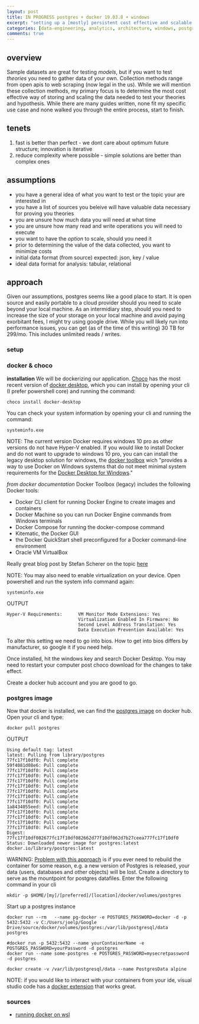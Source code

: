 ```yaml
---
layout: post
title: IN PROGRESS postgres + docker 19.03.8 + windows
excerpt: "setting up a [mostly] persistent cost effective and scalable storage option"
categories: [data-engineering, analytics, architecture, windows, postgres, docker]
comments: true 
---
```

## overview
Sample datasets are great for testing *models*, but if you want to test *theories* you need to gather data of your own. Collection methods range from open apis to web scraping (now legal in the us). While we will mention these collection methods, my primary focus is to determine the most cost effective way of storing and scaling the data needed to test your theories and hypothesis. While there are many guides written, none fit my specific use case and none walked you through the entire process, start to finish. 

## tenets 
1. fast is better than perfect - we dont care about optimum future structure; innovation is iterative 
2. reduce complexity where possible - simple solutions are better than complex ones

## assumptions
* you have a general idea of what you want to test or the topic your are interested in
* you have a list of sources you beleive will have valuable data necessary for proving you theories 
* you are unsure how much data you will need at what time
* you are unsure how many read and write operations you will need to execute
* you want to have the *option* to scale, should you need it 
* prior to determining the value of the data collected, you want to minimize costs 
* initial data format (from source) expected: json, key / value
* ideal data format for analysis: tabular, relational   

## approach
Given our assumptions, postgres seems like a good place to start. It is open source and easily portable to a cloud provider should you need to scale beyond your local machine. As an intermidiary step, should you need to increase the size of your storage on your local machine and avoid paying exorbitant fees, I might try using google drive. While you will likely run into performance issues, you can get (as of the time of this writing) 30 TB for 299/mo. This includes unlimited reads / writes. 

### setup 
### docker & choco
**installation**
We will be dockerizing our application. [Choco](https://chocolatey.org/packages?q=docker) has the most recent version of [docker desktop](https://chocolatey.org/packages/docker-desktop/2.2.0.4), which you can install by opening your cli (I prefer powershell core) and running the command:
```
choco install docker-desktop
```

You can check your system information by opening your cli and running the command:
```
systeminfo.exe
``` 

NOTE:
The current version Docker requires windows 10 pro as other versions do not have Hyper-V enabled. If you would like to install Docker and do not want to upgrade to windows 10 pro, you can can install the legacy desktop solution for windows, the [docker toolbox](https://docs.docker.com/toolbox/toolbox_install_windows/) wich "provides a way to use Docker on Windows systems that do not meet minimal system requirements for the [Docker Desktop for Windows](https://docs.docker.com/docker-for-windows/)." 

*from docker documentation*
Docker Toolbox (legacy) includes the following Docker tools:
* Docker CLI client for running Docker Engine to create images and containers
* Docker Machine so you can run Docker Engine commands from Windows terminals
* Docker Compose for running the docker-compose command
* Kitematic, the Docker GUI
* the Docker QuickStart shell preconfigured for a Docker command-line environment
* Oracle VM VirtualBox

Really great blog post by Stefan Scherer on the topic [here](https://stefanscherer.github.io/how-to-install-docker-the-chocolatey-way/)

NOTE: 
You may also need to enable virtualization on your device. Open powershell and run the system info command again:
```
systeminfo.exe
``` 

OUTPUT
```
Hyper-V Requirements:      VM Monitor Mode Extensions: Yes
                           Virtualization Enabled In Firmware: No
                           Second Level Address Translation: Yes
                           Data Execution Prevention Available: Yes
```
To alter this setting we need to go into bios. How to get into bios differs by manufacturer, so google it if you need help. 

Once installed, hit the windows key and search Docker Desktop. You may need to restart your computer post choco download for the changes to take effect. 

Create a docker hub account and you are good to go. 

### postgres image
Now that docker is installed, we can find the [postgres image](https://hub.docker.com/_/postgres) on docker hub. Open your cli and type:
```
docker pull postgres
```

OUTPUT
```
Using default tag: latest
latest: Pulling from library/postgres
77fc17f10df0: Pull complete                                                                                             59f4081d08e6: Pull complete                                                                                             77fc17f10df0: Pull complete                                                                                             77fc17f10df0: Pull complete                                                                                             77fc17f10df0: Pull complete                                                                                             77fc17f10df0: Pull complete                                                                                             77fc17f10df0: Pull complete                                                                                             77fc17f10df0: Pull complete                                                                                             77fc17f10df0: Pull complete                                                                                             1a8434055eed: Pull complete                                                                                             77fc17f10df0: Pull complete                                                                                             77fc17f10df0: Pull complete                                                                                             77fc17f10df0: Pull complete                                                                                             77fc17f10df0: Pull complete                                                                                             Digest: 77fc17f10df082677fc17f10df082662d77f10df062d7b27ceea777fc17f10df0
Status: Downloaded newer image for postgres:latest
docker.io/library/postgres:latest
```
WARNING: [Problem with this approach](https://elanderson.net/2018/02/setup-postgresql-on-windows-with-docker/) is if you ever need to rebuild the container for some reason, e.g. a new version of Postgres is released, your data (users, databases and other objects) will be lost. Create a directory to serve as the mountpoint for postgres datafiles. Enter the following command in your cli

```
mkdir -p $HOME/[my]/[preferred]/[location]/docker/volumes/postgres
```

Start up a postgres instance 

```
docker run --rm   --name pg-docker -e POSTGRES_PASSWORD=docker -d -p 5432:5432 -v C:/Users/joelp/Google Drive/source/docker/volumes/postgres:/var/lib/postgresql/data  postgres
```











```
#docker run -p 5432:5432 --name yourContainerName -e POSTGRES_PASSWORD=yourPassword -d postgres
docker run --name some-postgres -e POSTGRES_PASSWORD=mysecretpassword -d postgres
```


```
docker create -v /var/lib/postgresql/data --name PostgresData alpine
```



NOTE: if you would like to interact with your containers from your ide, visual studio code has a [docker extension](https://github.com/microsoft/vscode-docker) that works great. 

### sources
* [running docker on wsl](https://medium.com/faun/docker-running-seamlessly-in-windows-subsystem-linux-6ef8412377aa)